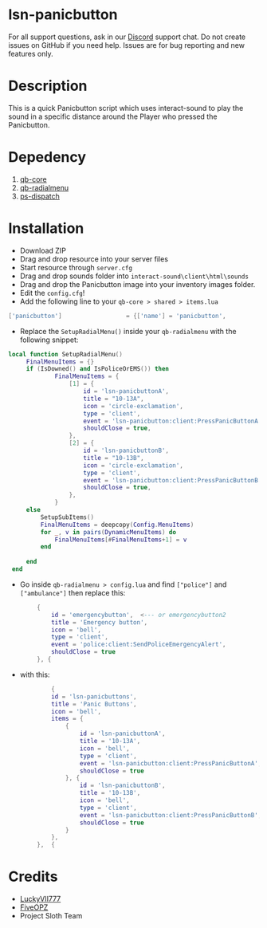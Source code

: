 # lsn-panicbutton

For all support questions, ask in our [Discord](https://www.discord.gg/projectsloth) support chat. 
Do not create issues on GitHub if you need help. Issues are for bug reporting and new features only.

# Description
This is a quick Panicbutton script which uses interact-sound to play the sound in a specific distance around the Player who pressed the Panicbutton.

# Depedency
1. [qb-core](https://github.com/qbcore-framework/qb-core)
2. [qb-radialmenu](https://github.com/qbcore-framework/qb-radialmenu)
3. [ps-dispatch](https://github.com/Project-Sloth/ps-dispatch)

# Installation
* Download ZIP
* Drag and drop resource into your server files
* Start resource through `server.cfg`
* Drag and drop sounds folder into `interact-sound\client\html\sounds`
* Drag and drop the Panicbutton image into your inventory images folder.
* Edit the `config.cfg`!
* Add the following line to your `qb-core > shared > items.lua`
```lua
['panicbutton'] 				 = {['name'] = 'panicbutton',					['label'] = 'Panic Button',				['weight'] = 100,		['type'] = 'item',		['image'] = 'panicbutton.png', 			['unique'] = true,		['useable'] = true, 	['shouldClose'] = true,	   ['combinable'] = nil,   ['description'] = 'A Button to make Panic'},
``` 

* Replace the `SetupRadialMenu()` inside your `qb-radialmenu` with the following snippet:
```lua
local function SetupRadialMenu() 
     FinalMenuItems = {} 
     if (IsDowned() and IsPoliceOrEMS()) then 
             FinalMenuItems = { 
                 [1] = { 
                     id = 'lsn-panicbuttonA', 
                     title = "10-13A", 
                     icon = 'circle-exclamation', 
                     type = 'client', 
                     event = 'lsn-panicbutton:client:PressPanicButtonA', 
                     shouldClose = true, 
                 }, 
				 [2] = { 
                     id = 'lsn-panicbuttonB', 
                     title = "10-13B", 
                     icon = 'circle-exclamation', 
                     type = 'client', 
                     event = 'lsn-panicbutton:client:PressPanicButtonB', 
                     shouldClose = true, 
                 }, 
             } 
     else 
         SetupSubItems() 
         FinalMenuItems = deepcopy(Config.MenuItems) 
         for _, v in pairs(DynamicMenuItems) do 
             FinalMenuItems[#FinalMenuItems+1] = v 
         end 
  
     end 
 end
```
* Go inside `qb-radialmenu > config.lua` and find `["police"]` and `["ambulance"]` then replace this:
```lua
        {
            id = 'emergencybutton',  <--- or emergencybutton2
            title = 'Emergency button',
            icon = 'bell',
            type = 'client',
            event = 'police:client:SendPoliceEmergencyAlert',
            shouldClose = true
        }, {
```
* with this:
```lua
			{
            id = 'lsn-panicbuttons',
            title = 'Panic Buttons',
            icon = 'bell',
            items = {
				{
					id = 'lsn-panicbuttonA',
					title = '10-13A',
					icon = 'bell',
					type = 'client',
					event = 'lsn-panicbutton:client:PressPanicButtonA',
					shouldClose = true
				}, {
					id = 'lsn-panicbuttonB',
					title = '10-13B',
					icon = 'bell',
					type = 'client',
					event = 'lsn-panicbutton:client:PressPanicButtonB',
					shouldClose = true
				}
			},
		},	{
```

# Credits
* [LuckyVII777](https://github.com/LuckyVII777)
* [FiveOPZ](https://github.com/FiveOPZ)
* Project Sloth Team
